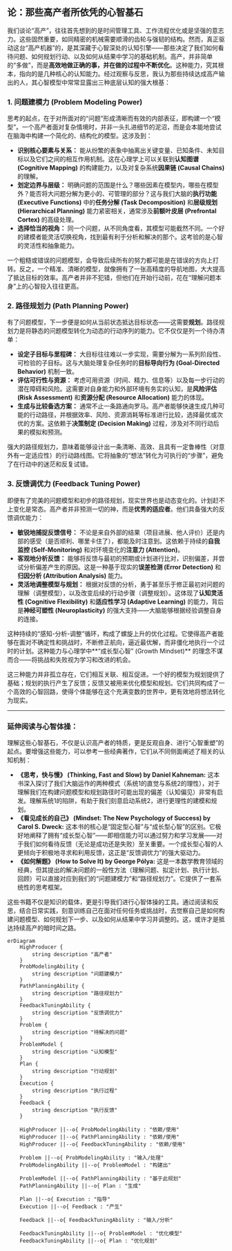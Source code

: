 
## 论：那些高产者所依凭的心智基石

我们谈论“高产”，往往首先想到的是时间管理工具、工作流程优化或是坚强的意志力。这些固然重要，如同精密的机械需要顺滑的齿轮与强韧的结构。然而，真正驱动这台“高产机器”的，是其深藏于心智深处的认知引擎——那些决定了我们如何看待问题、如何规划行动、以及如何从结果中学习的基础机制。高产，并非简单的“多做”，而是**高效地做正确的事，并在做的过程中不断优化**。这种能力，究其根本，指向的是几种核心的认知能力。经过观察与反思，我认为那些持续达成高产输出的人，其心智模型中常常显露出三种底层认知的强大根基：

### 1. 问题建模力 (Problem Modeling Power)

思考的起点，在于对所面对的“问题”形成清晰而有效的内部表征，即构建一个“模型”。一个高产者面对复杂情境时，并非一头扎进细节的泥沼，而是会本能地尝试在脑海中构建一个简化的、结构化的模型。这涉及到：

*   **识别核心要素与关系：** 能从纷繁的表象中抽离出关键变量、已知条件、未知目标以及它们之间的相互作用机制。这在心理学上可以关联到**认知图谱 (Cognitive Mapping)** 的构建能力，以及对复杂系统**因果链 (Causal Chains)** 的理解。
*   **划定边界与层级：** 明确问题的范围是什么？哪些因素在模型内，哪些在模型外？能否将大问题分解为更小的、可管理的部分？这与我们大脑的**执行功能 (Executive Functions)** 中的**任务分解 (Task Decomposition)** 和**层级规划 (Hierarchical Planning)** 能力紧密相关，通常涉及**前额叶皮层 (Prefrontal Cortex)** 的高级处理。
*   **选择恰当的视角：** 同一个问题，从不同角度看，其模型可能截然不同。一个好的建模者能灵活切换视角，找到最有利于分析和解决的那个。这考验的是心智的灵活性和抽象能力。

一个粗糙或错误的问题模型，会导致后续所有的努力都可能是在错误的方向上打转。反之，一个精准、清晰的模型，就像拥有了一张高精度的导航地图，大大提高了抵达目标的效率。高产者并非不犯错，但他们在开始行动前，花在“理解问题本身”上的心智投入往往更高。

### 2. 路径规划力 (Path Planning Power)

有了问题模型，下一步便是如何从当前状态抵达目标状态——这需要**规划**。路径规划力是将静态的问题模型转化为动态的行动序列的能力。它不仅仅是列一个待办清单：

*   **设定子目标与里程碑：** 大目标往往难以一步实现，需要分解为一系列阶段性、可检验的子目标。这与大脑处理复杂任务时的**目标导向行为 (Goal-Directed Behavior)** 机制一致。
*   **评估可行性与资源：** 考虑可用资源（时间、精力、信息等）以及每一步行动的潜在障碍和风险。这需要对自身能力和外部环境有务实的认知，是**风险评估 (Risk Assessment)** 和**资源分配 (Resource Allocation)** 能力的体现。
*   **生成与比较备选方案：** 通常不止一条路通向罗马。高产者能够快速生成几种可能的行动路径，并根据效率、风险、资源消耗等标准进行比较，选择最优或次优的方案。这依赖于**决策制定 (Decision Making)** 过程，涉及对不同行动后果的模拟和预测。

强大的路径规划力，意味着能够设计出一条清晰、高效、且具有一定鲁棒性（对意外有一定适应性）的行动路线图。它将抽象的“想法”转化为可执行的“步骤”，避免了在行动中的迷茫和反复试错。

### 3. 反馈调优力 (Feedback Tuning Power)

即便有了完美的问题模型和初步的路径规划，现实世界也是动态变化的。计划赶不上变化是常态。高产者并非预测一切的神，而是**优秀的适应者**。他们具备强大的反馈调优能力：

*   **敏锐地捕捉反馈信号：** 不论是来自外部的结果（项目进展、他人评价）还是内部的感受（是否顺利、哪里卡住了），都能及时注意到。这依赖于持续的**自我监控 (Self-Monitoring)** 和对环境变化的**注意力 (Attention)**。
*   **客观地分析反馈：** 能够将反馈与最初的预期或计划进行比对，识别偏差，并尝试分析偏差产生的原因。这是一种基于现实的**误差检测 (Error Detection)** 和**归因分析 (Attribution Analysis)** 能力。
*   **灵活地调整模型与规划：** 根据对反馈的分析，勇于甚至乐于修正最初对问题的理解（调整模型），以及改变后续的行动步骤（调整规划）。这体现了**认知灵活性 (Cognitive Flexibility)** 和**适应性学习 (Adaptive Learning)** 的能力，背后是**神经可塑性 (Neuroplasticity)** 的强大支持——大脑能够根据经验调整自身的连接。

这种持续的“感知-分析-调整”循环，构成了螺旋上升的优化过程。它使得高产者能够在面对不确定性和挑战时，不断修正航向，逼近最优解，而非僵化地执行一个过时的计划。这种能力与心理学中**“成长型心智” (Growth Mindset)** 的理念不谋而合——将挑战和失败视为学习和改进的机会。

这三种能力并非孤立存在，它们相互关联、相互促进。一个好的模型为规划提供了基础；规划的执行产生了反馈；反馈又被用来优化模型和规划。它们共同构成了一个高效的心智回路，使得个体能够在这个充满变数的世界中，更有效地将想法转化为现实。

---

### 延伸阅读与心智体操：

理解这些心智基石，不仅是认识高产者的特质，更是反观自身、进行“心智重塑”的起点。要增强这些能力，可以参考一些经典著作，它们从不同侧面阐述了相关的认知机制：

*   **《思考，快与慢》 (Thinking, Fast and Slow) by Daniel Kahneman:** 这本书深入探讨了我们大脑运作的两种模式（系统1的直觉与系统2的理性），对于理解我们在构建问题模型和规划路径时可能出现的偏差（认知偏见）非常有启发。理解系统1的陷阱，有助于我们刻意启动系统2，进行更理性的建模和规划。
*   **《看见成长的自己》 (Mindset: The New Psychology of Success) by Carol S. Dweck:** 这本书的核心是“固定型心智”与“成长型心智”的区别。它极好地阐释了拥有“成长型心智”——即相信能力可以通过努力和学习发展——对于我们如何看待反馈（无论是成功还是失败）至关重要。一个成长型心智的人更倾向于积极地寻求和利用反馈，这正是“反馈调优力”的强大驱动力。
*   **《如何解题》 (How to Solve It) by George Pólya:** 这是一本数学教育领域的经典，但其提出的解决问题的一般性方法（理解问题、拟定计划、执行计划、回顾）可以直接对应到我们的“问题建模力”和“路径规划力”。它提供了一套系统性的思考框架。

这些书籍不仅是知识的载体，更是引导我们进行心智体操的工具。通过阅读和反思，结合日常实践，刻意训练自己在面对任何任务或挑战时，去觉察自己是如何构建问题模型、如何规划下一步、以及如何从结果中学习并调整的。这，或许才是抵达持续高产的暗时间之路。



```mermaid
erDiagram
    HighProducer {
        string description "高产者"
    }
    ProbModelingAbility {
        string description "问题建模力"
    }
    PathPlanningAbility {
        string description "路径规划力"
    }
    FeedbackTuningAbility {
        string description "反馈调优力"
    }
    Problem {
        string description "待解决的问题"
    }
    ProblemModel {
        string description "认知模型"
    }
    Plan {
        string description "行动规划"
    }
    Execution {
        string description "执行过程"
    }
    Feedback {
        string description "执行反馈"
    }

    HighProducer ||--o{ ProbModelingAbility : "依赖/使用"
    HighProducer ||--o{ PathPlanningAbility : "依赖/使用"
    HighProducer ||--o{ FeedbackTuningAbility : "依赖/使用"

    Problem ||--o{ ProbModelingAbility : "输入/处理"
    ProbModelingAbility ||--o{ ProblemModel : "构建出"

    ProblemModel ||--o{ PathPlanningAbility : "基于此规划"
    PathPlanningAbility ||--o{ Plan : "生成"

    Plan ||--o{ Execution : "指导"
    Execution ||--o{ Feedback : "产生"

    Feedback ||--o{ FeedbackTuningAbility : "输入/分析"

    FeedbackTuningAbility ||--o{ ProblemModel : "优化模型"
    FeedbackTuningAbility ||--o{ Plan : "优化规划"
```
